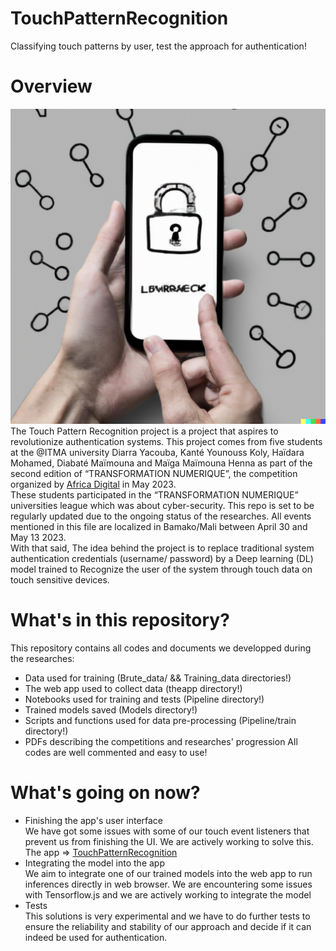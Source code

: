 # TouchPatternRecognition

Classifying touch patterns by user, test the approach for authentication!

# Overview

![image](./media/dall-e.png)
The Touch Pattern Recognition project is a project that aspires to revolutionize authentication systems. This project comes from five students at the @ITMA university Diarra Yacouba, Kanté Younouss Koly, Haïdara Mohamed, Diabaté Maïmouna and Maïga Maïmouna Henna as part of the second edition of “TRANSFORMATION NUMERIQUE”, the competition organized by [Africa Digital](http://africadigital.ml/) in May 2023.<br>
These students participated in the “TRANSFORMATION NUMERIQUE” universities league which was about cyber-security.
This repo is set to be regularly updated due to the ongoing status of the researches. All events mentioned in this file are localized in Bamako/Mali between April 30 and May 13 2023.<br>
With that said, The idea behind the project is to replace traditional system authentication credentials (username/ password) by a Deep learning (DL) model trained to Recognize the user of the system through touch data on touch sensitive devices.<br>

# What's in this repository?

This repository contains all codes and documents we developped during the researches:
* Data used for training (Brute_data/ && Training_data directories!)
* The web app used to collect data (theapp directory!)
* Notebooks used for training and tests (Pipeline directory!)
* Trained models saved (Models directory!)
* Scripts and functions used for data pre-processing (Pipeline/train directory!)
* PDFs describing the competitions and researches' progression
All codes are well commented and easy to use!

# What's going on now?

* Finishing the app's user interface<br>
    We have got some issues with some of our touch event listeners that prevent us from finishing the UI. 
    We are actively working to solve this. The app => [TouchPatternRecognition](https://diarray-hub.github.io/TouchPatternRecognition/) 
* Integrating the model into the app<br>
    We aim to integrate one of our trained models into the web app to run inferences directly in web browser. We are encountering some issues with Tensorflow.js and we are actively working to integrate the model
* Tests<br>
    This solutions is very experimental and we have to do further tests to ensure the reliability and stability of our approach and decide if it can indeed be used for authentication.